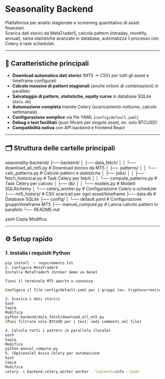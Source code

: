 # Seasonality Backend

Piattaforma per analisi stagionale e screening quantitativo di asset finanziari.  
Scarica dati storici da MetaTrader5, calcola pattern (intraday, monthly, annual), salva statistiche avanzate in database, automatizza il processo con Celery e task schedulati.

---

## 🚀 Caratteristiche principali

- **Download automatico dati storici** (MT5 → CSV) per tutti gli asset e timeframe configurati
- **Calcolo massivo di pattern stagionali** (anche milioni di combinazioni) in parallelo
- **Salvataggio di pattern, statistiche, equity curve** in database SQLite (`data.db`)
- **Automazione completa** tramite Celery (scaricamento notturno, calcolo settimanale)
- **Configurazione semplice** via file YAML (`config/default.yaml`)
- **Debug e test facilitati** (puoi filtrare per singolo asset, es. solo BTCUSD)
- **Compatibilità nativa** con API backend e frontend React

---

## 🗂 Struttura delle cartelle principali

seasonality-backend/
├── backend/
│ ├── data_fetch/
│ │ └── download_all_mt5.py # Download storico da MT5
│ ├── patterns/
│ │ └── calc_patterns.py # Calcolo pattern e statistiche
│ ├── jobs/
│ │ ├── fetch_historical.py # Task Celery per fetch
│ │ └── compute_patterns.py # Task Celery per calcolo
│ ├── db/
│ │ └── models.py # Modelli SQLAlchemy
│ └── celery_worker.py # Configurazione Celery e scheduler
├── mt5_history/ # CSV scaricati per ogni asset/timeframe
├── data.db # Database SQLite
├── config/
│ └── default.yaml # Configurazione gruppi/timeframe MT5
├── manual_compute.py # Lancia calcolo pattern in parallelo
└── README.md

yaml
Copia
Modifica

---

## ⚙️ Setup rapido

### 1. Installa i requisiti Python

```bash
pip install -r requirements.txt
2. Configura MetaTrader5
Installa MetaTrader5 (broker demo va bene)

Tieni il terminale MT5 aperto e connesso

Configura il file config/default.yaml per i gruppi (es. Cryptocurrencies) e timeframe desiderati

3. Scarica i dati storici
bash
Copia
Modifica
python backend/data_fetch/download_all_mt5.py
(Puoi filtrare solo BTCUSD per i test: vedi commenti nel file)

4. Calcola tutti i pattern in parallelo (locale)
bash
Copia
Modifica
python manual_compute.py
5. (Opzionale) Avvia Celery per automazione
bash
Copia
Modifica
celery -A backend.celery_worker worker --loglevel=info --beat